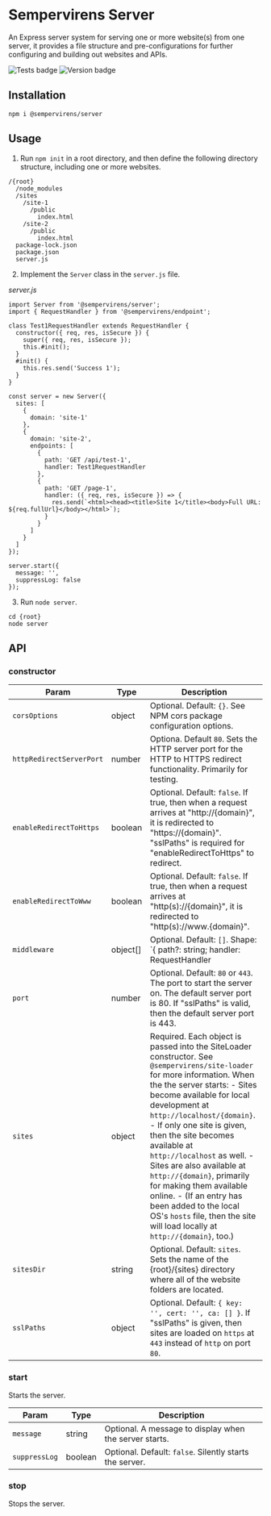 # Sempervirens Server

An Express server system for serving one or more website(s) from one server, it provides a file structure and pre-configurations for further configuring and building out websites and APIs.

![Tests badge](https://github.com/lukedupuis/sempervirens-server/actions/workflows/main.yml/badge.svg?event=push) ![Version badge](https://img.shields.io/static/v1?label=Node&labelColor=30363c&message=16.x&color=blue)

## Installation

`npm i @sempervirens/server`

## Usage

1. Run `npm init` in a root directory, and then define the following directory structure, including one or more websites.

```
/{root}
  /node_modules
  /sites
    /site-1
      /public
        index.html
    /site-2
      /public
        index.html
  package-lock.json
  package.json
  server.js
```

2. Implement the `Server` class in the `server.js` file.

_server.js_
```
import Server from '@sempervirens/server';
import { RequestHandler } from '@sempervirens/endpoint';

class Test1RequestHandler extends RequestHandler {
  constructor({ req, res, isSecure }) {
    super({ req, res, isSecure });
    this.#init();
  }
  #init() {
    this.res.send('Success 1');
  }
}

const server = new Server({
  sites: [
    {
      domain: 'site-1'
    },
    {
      domain: 'site-2',
      endpoints: [
        {
          path: 'GET /api/test-1',
          handler: Test1RequestHandler
        },
        {
          path: 'GET /page-1',
          handler: ({ req, res, isSecure }) => {
            res.send(`<html><head><title>Site 1</title><body>Full URL: ${req.fullUrl}</body></html>`);
          }
        }
      ]
    }
  ]
});

server.start({
  message: '',
  suppressLog: false
});
```

3. Run `node server`.

```
cd {root}
node server
```

## API

### constructor

| Param  | Type | Description |
|--------|------|-------------|
| `corsOptions` | object | Optional. Default: `{}`. See NPM cors package configuration options. |
| `httpRedirectServerPort` | number | Optiona. Default `80`. Sets the HTTP server port for the HTTP to HTTPS redirect functionality. Primarily for testing. |
| `enableRedirectToHttps` | boolean | Optional. Default: `false`. If true, then when a request arrives at "http://{domain}", it is redirected to "https://{domain}". "sslPaths" is required for "enableRedirectToHttps" to redirect.|
| `enableRedirectToWww` | boolean | Optional. Default: `false`. If true, then when a request arrives at "http(s)://{domain}", it is redirected to "http(s)://www.{domain}". |
| `middleware` | object[] | Optional. Default: `[]`. Shape: `{ path?: string; handler: RequestHandler|function; }`. Adds server-level middleware to requests for all sites before the endpoints are called. If "path" is given, then it only adds the middleware to specified path. Otherwise, it adds the middleware to all paths. |
| `port` | number | Optional. Default: `80` or `443`. The port to start the server on. The default server port is 80. If "sslPaths" is valid, then the default server port is 443. |
| `sites` | object | Required. Each object is passed into the SiteLoader constructor. See `@sempervirens/site-loader` for more information. When the the server starts: - Sites become available for local development at `http://localhost/{domain}`. - If only one site is given, then the site becomes available at `http://localhost` as well. - Sites are also available at `http://{domain}`, primarily for making them available online. - (If an entry has been added to the local OS's `hosts` file, then the site will load locally at `http://{domain}`, too.) |
| `sitesDir` | string | Optional. Default: `sites`. Sets the name of the {root}/{sites} directory where all of the website folders are located. |
| `sslPaths` | object | Optional. Default: `{ key: '', cert: '', ca: [] }`. If "sslPaths" is given, then sites are loaded on `https` at `443` instead of `http` on port `80`. |

### start

Starts the server.

| Param  | Type | Description |
|--------|------|-------------|
| `message` | string | Optional. A message to display when the server starts. |
| `suppressLog` | boolean | Optional. Default: `false`. Silently starts the server. |

### stop

Stops the server.